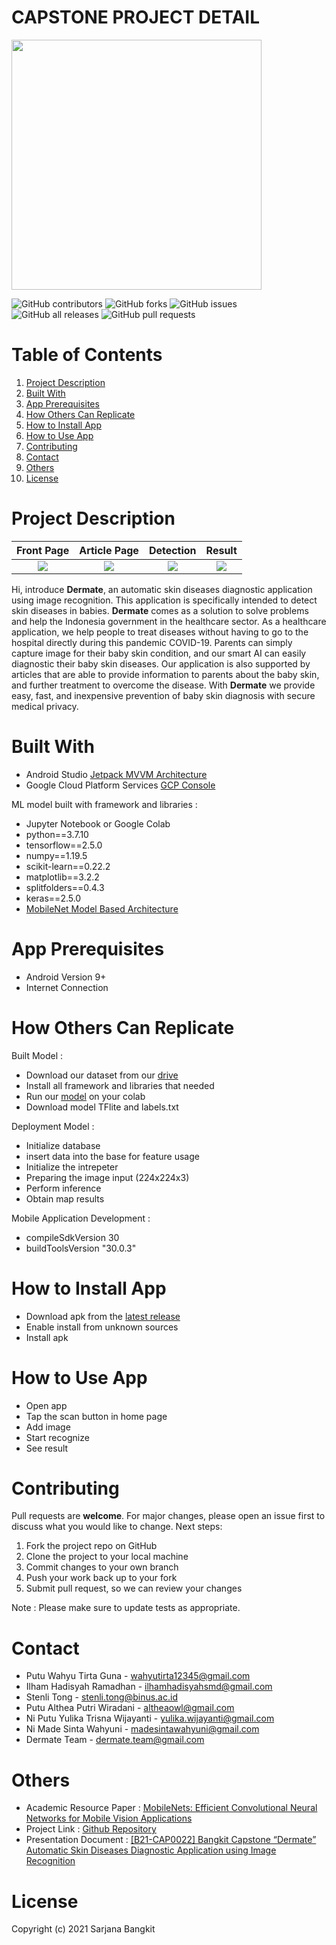 # CAPSTONE PROJECT DETAIL

<img src="https://github.com/mrafin/CAPSTONE-PROJECT/blob/main/MD/kulinerin/app/src/main/res/drawable/logo_kulinerin.png" width="400" height="400">

![GitHub contributors](https://img.shields.io/github/contributors/wahyutirta/dermate?color=%2342eff5&style=flat-square) ![GitHub forks](https://img.shields.io/github/forks/wahyutirta/dermate?color=%23000ce8&style=flat-square) ![GitHub issues](https://img.shields.io/github/issues/wahyutirta/dermate?color=%23f229d1&style=flat-square) ![GitHub all releases](https://img.shields.io/github/downloads/wahyutirta/dermate/total?color=%23ff8000&style=flat-square) ![GitHub pull requests](https://img.shields.io/github/issues-pr/wahyutirta/dermate?color=%23ff0000&style=flat-square)

# Table of Contents
1. [Project Description](#project-desc)
2. [Built With](#built-with)
3. [App Prerequisites](#app-prerequisites)
4. [How Others Can Replicate](#how-rep)
5. [How to Install App](#install)
6. [How to Use App](#use)
7. [Contributing](#contributing)
8. [Contact](#contact)
9. [Others](#others)
10. [License](#license)

# Project Description <a name="project-desc"></a>

Front Page           |  Article Page          |  Detection        | Result
:-------------------------:|:-------------------------: |:-------------------------:|:-------------------------:
![](https://github.com/wahyutirta/Dermate/blob/master/image%20assets/Screenshot_2021-06-03-14-35-43-024_com.example.dermate.jpg) | ![](https://github.com/wahyutirta/Dermate/blob/master/image%20assets/Screenshot_2021-06-03-14-36-16-553_com.example.dermate.jpg) | ![](https://github.com/wahyutirta/Dermate/blob/master/image%20assets/Screenshot_2021-06-03-14-36-36-660_com.example.dermate.jpg) | ![](https://github.com/wahyutirta/Dermate/blob/master/image%20assets/Screenshot_2021-06-03-14-36-53-808_com.example.dermate.jpg)



Hi, introduce **Dermate**, an automatic skin diseases diagnostic application using image recognition. This application is specifically intended to detect skin diseases in babies. **Dermate** comes as a solution to solve problems and help the Indonesia government in the healthcare sector. As a healthcare application, we help people to treat diseases without having to go to the hospital directly during this pandemic COVID-19. Parents can simply capture image for their baby skin condition, and our smart AI can easily diagnostic their baby skin diseases. Our application is also supported by articles that are able to provide information to parents about the baby skin, and further treatment to overcome the disease. With **Dermate** we provide easy, fast, and inexpensive prevention of baby skin diagnosis with secure medical privacy.

# Built With <a name="built-with"></a>
- Android Studio [Jetpack MVVM Architecture](https://developer.android.com/jetpack/guide)
- Google Cloud Platform Services [GCP Console](https://console.cloud.google.com/home/dashboard?authuser=1&project=able-decorator-315006)

ML model built with framework and libraries :
- Jupyter Notebook or Google Colab
- python==3.7.10
- tensorflow==2.5.0
- numpy==1.19.5
- scikit-learn==0.22.2
- matplotlib==3.2.2
- splitfolders==0.4.3
- keras==2.5.0
- [MobileNet Model Based Architecture](https://github.com/tensorflow/tensorflow/blob/v2.5.0/tensorflow/python/keras/applications/mobilenet.py#L80-L313)

# App Prerequisites <a name="app-prerequisites"></a>
- Android Version 9+
- Internet Connection

# How Others Can Replicate <a name="how-rep"></a>

Built Model :
- Download our dataset from our [drive](https://drive.google.com/drive/u/1/folders/1MeHLKL6dW3_PePbT34t37k478bGrBjCp)
- Install all framework and libraries that needed
- Run our [model](https://github.com/wahyutirta/Dermate/blob/master/ML%20Model/skin_diseases.ipynb) on your colab
- Download model TFlite and labels.txt

Deployment Model :
- Initialize database
- insert data into the base for feature usage
- Initialize the intrepeter
- Preparing the image input (224x224x3)
- Perform inference
- Obtain map results

Mobile Application Development :
- compileSdkVersion 30
- buildToolsVersion "30.0.3"


# How to Install App <a name="install"></a>
- Download apk from the [latest release](https://github.com/wahyutirta/Dermate/releases)
- Enable install from unknown sources
- Install apk

# How to Use App <a name="use"></a>
- Open app
- Tap the scan button in home page
- Add image
- Start recognize
- See result

# Contributing <a name="contributing"></a>
Pull requests are **welcome**. For major changes, please open an issue first to discuss what you would like to change. Next steps:
1. Fork the project repo on GitHub
2. Clone the project to your local machine
3. Commit changes to your own branch
4. Push your work back up to your fork
5. Submit pull request, so we can review your changes

Note : Please make sure to update tests as appropriate.

# Contact <a name="contact"></a>
- Putu Wahyu Tirta Guna - wahyutirta12345@gmail.com
- Ilham Hadisyah Ramadhan - ilhamhadisyahsmd@gmail.com
- Stenli Tong - stenli.tong@binus.ac.id
- Putu Althea Putri Wiradani - altheaowl@gmail.com
- Ni Putu Yulika Trisna Wijayanti - yulika.wijayanti@gmail.com
- Ni Made Sinta Wahyuni - madesintawahyuni@gmail.com
- Dermate Team - dermate.team@gmail.com

# Others <a name="others"></a>
- Academic Resource Paper :
[MobileNets: Efficient Convolutional Neural Networks for Mobile Vision Applications](https://arxiv.org/abs/1704.04861)
- Project Link :
[Github Repository](https://github.com/wahyutirta/Dermate)
- Presentation Document :
[[B21-CAP0022] Bangkit Capstone “Dermate” Automatic Skin Diseases Diagnostic Application using Image Recognition](https://docs.google.com/presentation/d/1rb7HWnorYF5MOJFICkOq6rTzQGk18emL71rodVOaLmc/edit?usp=sharing)

# License <a name="license"></a>
Copyright (c) 2021 Sarjana Bangkit
